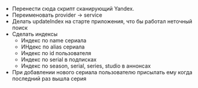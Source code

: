  - Перенести сюда скрипт сканирующий Yandex.
 - Переименовать provider -> service
 - Делать updateIndex на старте приложения, что бы работал неточный поиск
 - Сделать индексы
      - Индекс по name сериала
      - ИНдекс по alias сериала
      - Индекс по id пользователя
      - Индекс по serial в подписках
      - Индекс по season, serial, series, studio в аннонсах
 - При добавлении нового сериала пользователю присылать ему когда последний раз вышла серия
